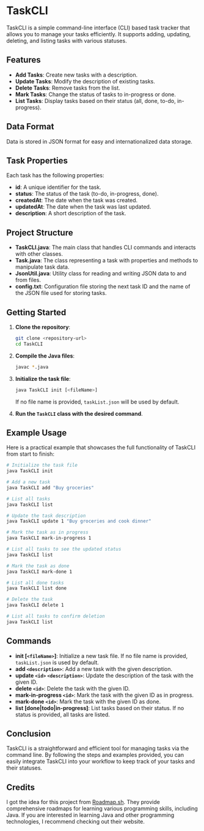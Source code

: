 # TaskCLI

TaskCLI is a simple command-line interface (CLI) based task tracker that allows you to manage your tasks efficiently. It supports adding, updating, deleting, and listing tasks with various statuses.

## Features

- **Add Tasks**: Create new tasks with a description.
- **Update Tasks**: Modify the description of existing tasks.
- **Delete Tasks**: Remove tasks from the list.
- **Mark Tasks**: Change the status of tasks to in-progress or done.
- **List Tasks**: Display tasks based on their status (all, done, to-do, in-progress).

## Data Format

Data is stored in JSON format for easy and internationalized data storage.

## Task Properties

Each task has the following properties:

- **id**: A unique identifier for the task.
- **status**: The status of the task (to-do, in-progress, done).
- **createdAt**: The date when the task was created.
- **updatedAt**: The date when the task was last updated.
- **description**: A short description of the task.

## Project Structure

- **TaskCLI.java**: The main class that handles CLI commands and interacts with other classes.
- **Task.java**: The class representing a task with properties and methods to manipulate task data.
- **JsonUtil.java**: Utility class for reading and writing JSON data to and from files.
- **config.txt**: Configuration file storing the next task ID and the name of the JSON file used for storing tasks.

## Getting Started

1. **Clone the repository**:

    ```sh
    git clone <repository-url>
    cd TaskCLI
    ```

2. **Compile the Java files**:

    ```sh
    javac *.java
    ```

3. **Initialize the task file**:

    ```sh
    java TaskCLI init [<fileName>]
    ```

    If no file name is provided, `taskList.json` will be used by default.

4. **Run the `TaskCLI` class with the desired command**.

## Example Usage

Here is a practical example that showcases the full functionality of TaskCLI from start to finish:

```sh
# Initialize the task file
java TaskCLI init

# Add a new task
java TaskCLI add "Buy groceries"

# List all tasks
java TaskCLI list

# Update the task description
java TaskCLI update 1 "Buy groceries and cook dinner"

# Mark the task as in progress
java TaskCLI mark-in-progress 1

# List all tasks to see the updated status
java TaskCLI list

# Mark the task as done
java TaskCLI mark-done 1

# List all done tasks
java TaskCLI list done

# Delete the task
java TaskCLI delete 1

# List all tasks to confirm deletion
java TaskCLI list
```

## Commands

- **init [`<fileName>`]**: Initialize a new task file. If no file name is provided, `taskList.json` is used by default.
- **add `<description>`**: Add a new task with the given description.
- **update `<id>` `<description>`**: Update the description of the task with the given ID.
- **delete `<id>`**: Delete the task with the given ID.
- **mark-in-progress `<id>`**: Mark the task with the given ID as in progress.
- **mark-done `<id>`**: Mark the task with the given ID as done.
- **list [done|todo|in-progress]**: List tasks based on their status. If no status is provided, all tasks are listed.

## Conclusion

TaskCLI is a straightforward and efficient tool for managing tasks via the command line. By following the steps and examples provided, you can easily integrate TaskCLI into your workflow to keep track of your tasks and their statuses.

## Credits

I got the idea for this project from [Roadmap.sh](https://roadmap.sh/projects/task-tracker). They provide comprehensive roadmaps for learning various programming skills, including Java. If you are interested in learning Java and other programming technologies, I recommend checking out their website.

